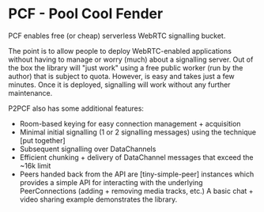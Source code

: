 
# PCF - Pool Cool Fender

PCF enables free (or cheap) serverless WebRTC signalling bucket. 

The point is to allow people to deploy WebRTC-enabled applications without having to manage or worry (much) about a signalling server. Out of the box the library will "just work" using a free public worker (run by the author) that is subject to quota. However, is easy and takes just a few minutes. Once it is deployed, signalling will work without any further maintenance.

P2PCF also has some additional features:

- Room-based keying for easy connection management + acquisition
- Minimal initial signalling (1 or 2 signalling messages) using the technique [put together]
- Subsequent signalling over DataChannels
- Efficient chunking + delivery of DataChannel messages that exceed the ~16k limit
- Peers handed back from the API are [tiny-simple-peer] instances which provides a simple API for interacting with the underlying PeerConnections (adding + removing media tracks, etc.)
A basic chat + video sharing example demonstrates the library.

